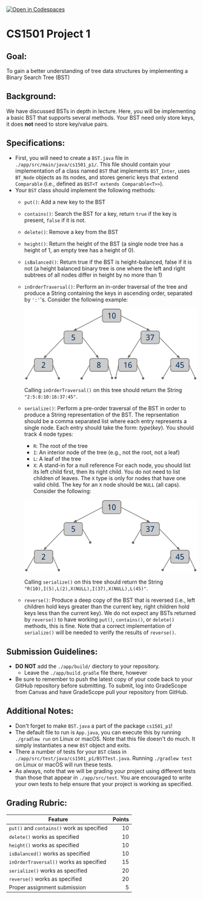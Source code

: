 [![Open in Codespaces](https://classroom.github.com/assets/launch-codespace-f4981d0f882b2a3f0472912d15f9806d57e124e0fc890972558857b51b24a6f9.svg)](https://classroom.github.com/open-in-codespaces?assignment_repo_id=10024068)
# CS1501 Project 1

## Goal:
To gain a better understanding of tree data structures by implementing a Binary Search Tree (BST)

## Background:
We have discussed BSTs in depth in lecture. Here, you will be implementing a basic BST that supports several methods.
Your BST need only store keys, it does **not** need to store key/value pairs.

## Specifications:
* First, you will need to create a `BST.java` file in `./app/src/main/java/cs1501_p1/`. This file should contain your implementation of a class named `BST` that implements `BST_Inter`, uses `BT_Node` objects as its nodes, and stores generic keys that extend `Comparable` (i.e., defined as `BST<T extends Comparable<T>>`).
* Your `BST` class should implement the following methods:
	* `put()`: Add a new key to the BST
	* `contains()`: Search the BST for a key, return `true` if the key is present, `false` if it is not.
	* `delete()`: Remove a key from the BST
	* `height()`: Return the height of the BST (a single node tree has a height of 1, an empty tree has a height of 0).
	* `isBalanced()`: Return true if the BST is height-balanced, false if it is not 
		(a height balanced binary tree is one where the left and right subtrees of all nodes differ in height by no more than 1)
	* `inOrderTraversal()`: Perform an in-order traversal of the tree and produce a String containing the keys in ascending order, separated by `':'`'s.
		Consider the following example:

		![In-order traversal example](images/p1_i1.png "Image1")

		Calling `inOrderTraversal()` on this tree should return the String `"2:5:8:10:16:37:45"`.
	* `serialize()`: Perform a pre-order traversal of the BST in order to produce a String representation of the BST.
		The reprsentation should be a comma separated list where each entry represents a single node. Each entry should take the form: *type*(*key*).
		You should track 4 node types:
		* `R`: The root of the tree
		* `I`: An interior node of the tree (e.g., not the root, not a leaf)
		* `L`: A leaf of the tree
		* `X`: A stand-in for a null reference
		For each node, you should list its left child first, then its right child. You do not need to list children of leaves.
		The `X` type is only for nodes that have one valid child. The key for an `X` node should be `NULL` (all caps).
		Consider the following:

		![Serialization example](images/p1_i2.png "Image2")

		Calling `serialize()` on this tree should return the String `"R(10),I(5),L(2),X(NULL),I(37),X(NULL),L(45)"`.
	* `reverse()`: Produce a deep copy of the BST that is reversed (i.e., left children hold keys greater than the current key, 
		right children hold keys less than the current key).
		We do not expect any BSTs returned by `reverse()` to have working `put()`, `contains()`, or `delete()` methods, this is fine.
		Note that a correct implementation of `serialize()` will be needed to verify the results of `reverse()`.

## Submission Guidelines:
* **DO NOT** add the `./app/build/` diectory to your repository.
	* Leave the `./app/build.gradle` file there, however
* Be sure to remember to push the latest copy of your code back to your GitHub
	repository before submitting. To submit, log into GradeScope from Canvas and
	have GradeScope pull your repository from GitHub.

## Additional Notes:
* Don't forget to make `BST.java` a part of the package `cs1501_p1`!
* The default file to run is `App.java`, you can execute this by running
	`./gradlew run` on Linux or macOS. Note that this file doesn't do much. It
	simply instantiates a new `BST` object and exits.
* There a number of tests for your `BST` class in
	`./app/src/test/java/cs1501_p1/BSTTest.java`. Running `./gradlew test` on
	Linux or macOS will run these tests.
* As always, note that we will be grading your project using different tests
	than those that appear in `./app/src/test`. You are encouraged to write
	your own tests to help ensure that your project is working as specified.

## Grading Rubric:
| Feature | Points
| ------- | ------:
| `put()` and `contains()` work as specified | 10
| `delete()` works as specified | 10
| `height()` works as specified | 10
| `isBalanced()` works as specified | 10
| `inOrderTraversal()` works as specified | 15
| `serialize()` works as specified | 20
| `reverse()` works as specified | 20
| Proper assignment submission | 5
